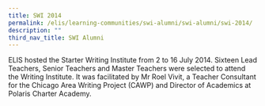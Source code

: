 ```yaml
---
title: SWI 2014
permalink: /elis/learning-communities/swi-alumni/swi-alumni/swi-2014/
description: ""
third_nav_title: SWI Alumni
---
```

ELIS hosted the Starter Writing Institute from 2 to 16 July 2014. Sixteen Lead Teachers, Senior Teachers and Master Teachers were selected to attend the Writing Institute. It was facilitated by Mr Roel Vivit, a Teacher Consultant for the Chicago Area Writing Project (CAWP) and Director of Academics at Polaris Charter Academy.

